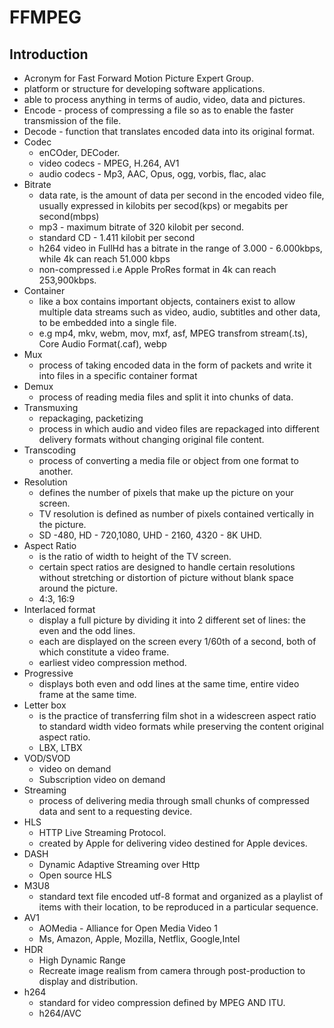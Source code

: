 # FFMPEG


## Introduction

  - Acronym for Fast Forward Motion Picture Expert Group.
  - platform or structure for developing software applications.
  - able to process anything in terms of audio, video, data and pictures.
  - Encode - process of compressing a file so as to enable the faster transmission of the file.
  - Decode - function that translates encoded data into its original format.
  - Codec
    - enCOder, DECoder.
    - video codecs - MPEG, H.264, AV1
    - audio codecs - Mp3, AAC, Opus, ogg, vorbis, flac, alac
  - Bitrate 
    - data rate, is the amount of data per second in the encoded video file, usually expressed in kilobits per secod(kps) or megabits per second(mbps)
    - mp3 - maximum bitrate of 320 kilobit per second.
    - standard CD - 1.411 kilobit per second
    - h264 video in FullHd has a bitrate in the range of 3.000 - 6.000kbps, while 4k can reach 51.000 kbps
    - non-compressed i.e Apple ProRes format in 4k can reach 253,900kbps.
  - Container
    - like a box contains important objects, containers exist to allow multiple data streams such as video, audio, subtitles and other data, to be embedded into a single file.
    - e.g mp4, mkv, webm, mov, mxf, asf, MPEG transfrom stream(.ts), Core Audio Format(.caf), webp
  - Mux
    - process of taking encoded data in the form of packets and write it into files in a specific container format
  - Demux
    - process of reading media files and split it into chunks of data.
  - Transmuxing
    - repackaging, packetizing
    - process in which audio and video files are repackaged into different delivery formats without changing original file content.
  - Transcoding
    - process of converting a media file or object from one format to another.
  - Resolution
    - defines the number of pixels that make up the picture on your screen.
    - TV resolution is defined as number of pixels contained vertically in the picture.
    - SD -480, HD - 720,1080, UHD - 2160, 4320 - 8K UHD.
  - Aspect Ratio
    - is the ratio of width to height of the TV screen.
    - certain spect ratios are designed to handle certain resolutions without stretching or distortion of picture without blank space around the picture.
    - 4:3, 16:9
  - Interlaced format
    - display a full picture by dividing it into 2 different set of lines: the even and the odd lines.
    - each are displayed on the screen every 1/60th of a second, both of which constitute a video frame.
    - earliest video compression method.
  - Progressive
    - displays both even and odd lines at the same time, entire video frame at the same time.
  - Letter box
    - is the practice of transferring film shot in a widescreen aspect ratio to standard width video formats while preserving the content original aspect ratio.
    - LBX, LTBX
  - VOD/SVOD
    - video on demand
    - Subscription video on demand
  - Streaming
    - process of delivering media through small chunks of compressed data and sent to a requesting device.
  - HLS
    - HTTP Live Streaming Protocol.
    - created by Apple for delivering video destined for Apple devices.
  - DASH
    - Dynamic Adaptive Streaming over Http
    - Open source HLS
  - M3U8
    - standard text file encoded utf-8 format and organized as a playlist of items  with their location, to be reproduced in a particular sequence.
  - AV1
    - AOMedia - Alliance for Open Media Video 1
    - Ms, Amazon, Apple, Mozilla, Netflix, Google,Intel
  - HDR
    - High Dynamic Range
    - Recreate image realism from camera through post-production to display and distribution.
  - h264
    - standard for video compression defined by MPEG AND ITU.
    - h264/AVC
  
    
